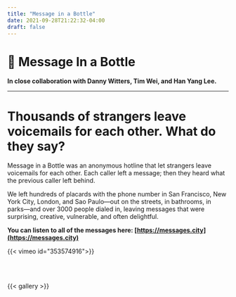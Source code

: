 ```yaml
---
title: "Message in a Bottle"
date: 2021-09-28T21:22:32-04:00
draft: false
---
```

# 🍼 Message In a Bottle

**In close collaboration with Danny Witters, Tim Wei, and Han Yang Lee.**

---

# Thousands of strangers leave voicemails for each other. What do they say?

Message in a Bottle was an anonymous hotline that let strangers leave voicemails for each other. Each caller left a message; then they heard what the previous caller left behind.

We left hundreds of placards with the phone number in San Francisco, New York City, London, and Sao Paulo—out on the streets, in bathrooms, in parks—and over 3000 people dialed in, leaving messages that were surprising, creative, vulnerable, and often delightful.


**You can listen to all of the messages here: [https://messages.city](https://messages.city)**


{{< vimeo id="353574916">}}

<br><br>

{{< gallery >}}